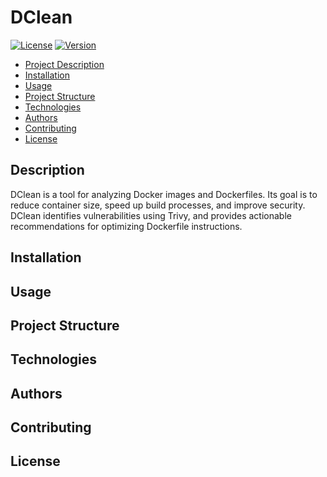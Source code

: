 # DClean

[![License](https://img.shields.io/badge/License-MIT-blue.svg)](LICENSE)
[![Version](https://img.shields.io/badge/version-1.0.0-green.svg)](https://semver.org)

- [Project Description](#description)
- [Installation](#installation)
- [Usage](#usage)
- [Project Structure](#project-structure)
- [Technologies](#technologies)
- [Authors](#authors)
- [Contributing](#contributing)
- [License](#license)


## Description

DClean is a tool for analyzing Docker images and Dockerfiles. Its goal is to reduce container size, speed up build processes, and improve security. DClean identifies vulnerabilities using Trivy, and provides actionable recommendations for optimizing Dockerfile instructions.

## Installation


## Usage


## Project Structure


## Technologies


## Authors


## Contributing


## License

